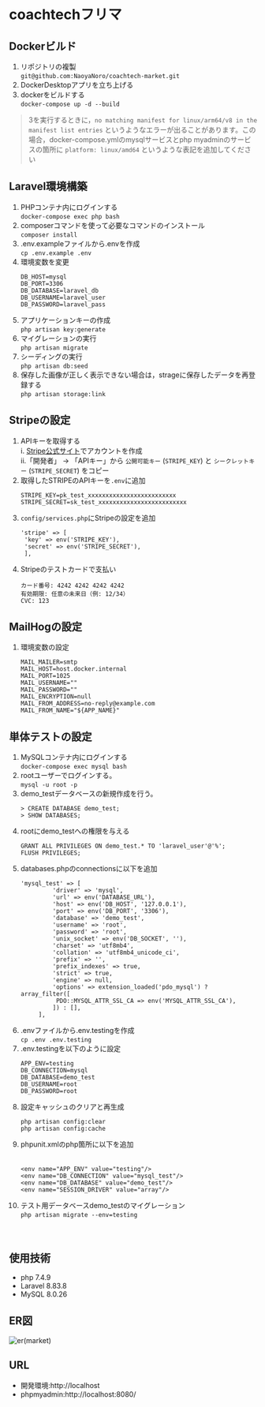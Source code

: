 # coachtechフリマ

## Dockerビルド
1. リポジトリの複製<br>`git@github.com:NaoyaNoro/coachtech-market.git`
2. DockerDesktopアプリを立ち上げる
3. dockerをビルドする<br>`docker-compose up -d --build`
>3を実行するときに，`no matching manifest for linux/arm64/v8 in the manifest list entries` というようなエラーが出ることがあります。この場合，docker-compose.ymlのmysqlサービスとphp myadminのサービスの箇所に `platform: linux/amd64` というような表記を追加してください

## Laravel環境構築
1. PHPコンテナ内にログインする <br>`docker-compose exec php bash`
2. composerコマンドを使って必要なコマンドのインストール <br>`composer install`
3. .env.exampleファイルから.envを作成 <br>`cp .env.example .env`
4. 環境変数を変更<br>
   ```
   DB_HOST=mysql
   DB_PORT=3306 
   DB_DATABASE=laravel_db
   DB_USERNAME=laravel_user
   DB_PASSWORD=laravel_pass
   ```
5. アプリケーションキーの作成<br> `php artisan key:generate`
6. マイグレーションの実行<br> `php artisan migrate`
7. シーディングの実行<br> `php artisan db:seed`
8. 保存した画像が正しく表示できない場合は，strageに保存したデータを再登録する<br> `php artisan storage:link`

## Stripeの設定
1. APIキーを取得する<br>
   i. [Stripe公式サイト](https://dashboard.stripe.com/register)でアカウントを作成<br>
   ii.「開発者」 → 「APIキー」から `公開可能キー` (`STRIPE_KEY`) と `シークレットキー` (`STRIPE_SECRET`) をコピー
2. 取得したSTRIPEのAPIキーを`.env`に追加<br>
   ```
   STRIPE_KEY=pk_test_xxxxxxxxxxxxxxxxxxxxxxxxx
   STRIPE_SECRET=sk_test_xxxxxxxxxxxxxxxxxxxxxxxxx
   ```
3. `config/services.php`にStripeの設定を追加
   ```
   'stripe' => [
    'key' => env('STRIPE_KEY'),
    'secret' => env('STRIPE_SECRET'),
    ],
   ```
4. Stripeのテストカードで支払い
   ```
   カード番号: 4242 4242 4242 4242
   有効期限: 任意の未来日（例: 12/34）
   CVC: 123
   ```
## MailHogの設定
1. 環境変数の設定
   ```
   MAIL_MAILER=smtp
   MAIL_HOST=host.docker.internal
   MAIL_PORT=1025
   MAIL_USERNAME=""
   MAIL_PASSWORD=""
   MAIL_ENCRYPTION=null
   MAIL_FROM_ADDRESS=no-reply@example.com
   MAIL_FROM_NAME="${APP_NAME}"
   ```
## 単体テストの設定
1. MySQLコンテナ内にログインする <br>`docker-compose exec mysql bash`
2. rootユーザーでログインする。<br>`mysql -u root -p`
3. demo_testデータベースの新規作成を行う。
   ```
   > CREATE DATABASE demo_test;
   > SHOW DATABASES;
   ```
4. rootにdemo_testへの権限を与える
   ```
   GRANT ALL PRIVILEGES ON demo_test.* TO 'laravel_user'@'%';
   FLUSH PRIVILEGES;
   ```
5. databases.phpのconnectionsに以下を追加<br>
   ```
   'mysql_test' => [
            'driver' => 'mysql',
            'url' => env('DATABASE_URL'),
            'host' => env('DB_HOST', '127.0.0.1'),
            'port' => env('DB_PORT', '3306'),
            'database' => 'demo_test',
            'username' => 'root',
            'password' => 'root',
            'unix_socket' => env('DB_SOCKET', ''),
            'charset' => 'utf8mb4',
            'collation' => 'utf8mb4_unicode_ci',
            'prefix' => '',
            'prefix_indexes' => true,
            'strict' => true,
            'engine' => null,
            'options' => extension_loaded('pdo_mysql') ? array_filter([
             PDO::MYSQL_ATTR_SSL_CA => env('MYSQL_ATTR_SSL_CA'),
            ]) : [],
        ],
    ```
6. .envファイルから.env.testingを作成<br>`cp .env .env.testing`
7. .env.testingを以下のように設定
   ```
   APP_ENV=testing
   DB_CONNECTION=mysql
   DB_DATABASE=demo_test
   DB_USERNAME=root
   DB_PASSWORD=root
   ```
8. 設定キャッシュのクリアと再生成
   ```
   php artisan config:clear
   php artisan config:cache
   ```
9. phpunit.xmlのphp箇所に以下を追加<br>
　　
      ```
      <env name="APP_ENV" value="testing"/>
      <env name="DB_CONNECTION" value="mysql_test"/>
      <env name="DB_DATABASE" value="demo_test"/>
      <env name="SESSION_DRIVER" value="array"/>
      ```
10. テスト用データベースdemo_testのマイグレーション <br>`php artisan migrate --env=testing
`


　　






   


   

## 使用技術
* php 7.4.9
* Laravel 8.83.8
* MySQL 8.0.26

## ER図
![er(market)](https://github.com/user-attachments/assets/ee8eeb33-4591-4fe7-90c9-efd4a6e18ef1)


## URL
* 開発環境:http://localhost
* phpmyadmin:http://localhost:8080/
